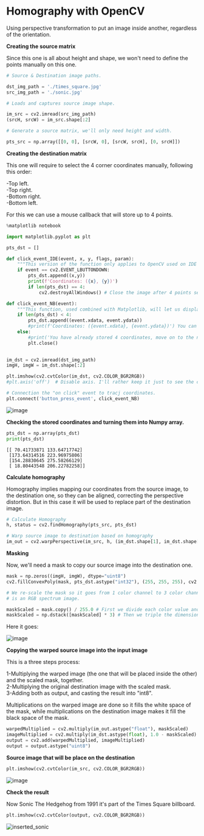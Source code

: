# Homography with OpenCV #

Using perspective transformation to put an image inside another, regardless of the orientation.

**Creating the source matrix**

Since this one is all about height and shape, we won't need to define the points manually on this one.


```python
# Source & Destination image paths.

dst_img_path = './times_square.jpg'
src_img_path = './sonic.jpg'

# Loads and captures source image shape.

im_src = cv2.imread(src_img_path)
(srcH, srcW) = im_src.shape[:2]

# Generate a source matrix, we'll only need height and width.

pts_src = np.array([[0, 0], [srcW, 0], [srcW, srcH], [0, srcH]])
```

**Creating the destination matrix**

This one will require to select the 4 corner coordinates manually, following this order: 

-Top left.
<br>
-Top right.
<br>
-Bottom right.
<br>
-Bottom left.

For this we can use a mouse callback that will store up to 4 points.


```python
%matplotlib notebook

import matplotlib.pyplot as plt

pts_dst = []

def click_event_IDE(event, x, y, flags, param):
    """This version of the function only applies to OpenCV used on IDE's, not in Jupyter Notebook / Google Colab."""
    if event == cv2.EVENT_LBUTTONDOWN:
        pts_dst.append((x,y))
        print(f'Coordinates: ({x}, {y})')
        if len(pts_dst) == 4:
            cv2.destroyAllWindows() # Close the image after 4 points selected

def click_event_NB(event):
    """This function, used combined with Matplotlib, will let us display the image and use the callbacks."""
    if len(pts_dst) < 4:
        pts_dst.append((event.xdata, event.ydata))
        #print(f'Coordinates: ({event.xdata}, {event.ydata})') You can't use matplotlib + print in Notebook
    else:
        #print('You have already stored 4 coordinates, move on to the next cell.')
        plt.close()

        
im_dst = cv2.imread(dst_img_path)
imgH, imgW = im_dst.shape[:2]

plt.imshow(cv2.cvtColor(im_dst, cv2.COLOR_BGR2RGB))
#plt.axis('off')  # Disable axis. I'll rather keep it just to see the coordinates

# Connection the "on click" event to tracj coordinates.
plt.connect('button_press_event', click_event_NB)

```

![image](https://github.com/RomeroRodriguezD/homography-with-OpenCV/assets/105886661/86cb7848-8ad6-437c-9ae6-2955091c6965)


**Checking the stored coordinates and turning them into Numpy array.**


```python
pts_dst = np.array(pts_dst)
print(pts_dst)
```

    [[ 70.41733871 133.64717742]
     [173.64314516 223.96975806]
     [154.28830645 275.58266129]
     [ 18.80443548 206.22782258]]
    

**Calculate homography**

Homography implies mapping our coordinates from the source image, to the destination one, so they can be aligned, correcting the perspective distortion. But in this case it will be used to replace part of the destination image.


```python
# Calculate Homography
h, status = cv2.findHomography(pts_src, pts_dst)

# Warp source image to destination based on homography
im_out = cv2.warpPerspective(im_src, h, (im_dst.shape[1], im_dst.shape[0]))
```

**Masking**

Now, we'll need a mask to copy our source image into the destination one.

```python
mask = np.zeros((imgH, imgW), dtype="uint8")
cv2.fillConvexPoly(mask, pts_dst.astype("int32"), (255, 255, 255), cv2.LINE_AA) # LINE_AA, antialiasing, so they're thin and smooth

# We re-scale the mask so it goes from 1 color channel to 3 color channel, by stacking it three times, since the original image
# is an RGB spectrum image.

maskScaled = mask.copy() / 255.0 # First we divide each color value and set them to 1.0 or 0.0
maskScaled = np.dstack([maskScaled] * 3) # Then we triple the dimensions of the mask so it can match the RGB image
```

Here it goes:

![image](https://github.com/RomeroRodriguezD/homography-with-OpenCV/assets/105886661/231d330b-61af-4257-bad6-34ad3e812a29)

**Copying the warped source image into the input image**

This is a three steps process:

1-Multiplying the warped image (the one that will be placed inside the other) and the scaled mask, together.
<br>
2-Multiplying the original destination image with the scaled mask.
<br>
3-Adding both as output, and casting the result into "int8".
<br>

Multiplications on the warped image are done so it fills the white space of the mask, while multiplications on the destination image makes it fill the black space of the mask.


```python
warpedMultiplied = cv2.multiply(im_out.astype("float"), maskScaled)
imageMultiplied = cv2.multiply(im_dst.astype(float), 1.0 - maskScaled)
output = cv2.add(warpedMultiplied, imageMultiplied)
output = output.astype("uint8")
```

**Source image that will be place on the destination**


```python
plt.imshow(cv2.cvtColor(im_src, cv2.COLOR_BGR2RGB))
```

![image](https://github.com/RomeroRodriguezD/homography-with-OpenCV/assets/105886661/9abd1be1-696b-4e81-9cef-bd5e01d66fb8)




**Check the result**

Now Sonic The Hedgehog from 1991 it's part of the Times Square billboard.


```python
plt.imshow(cv2.cvtColor(output, cv2.COLOR_BGR2RGB))
```

![inserted_sonic](https://github.com/RomeroRodriguezD/homography-with-OpenCV/assets/105886661/691e8712-72aa-4089-9a11-6f6457778703)


